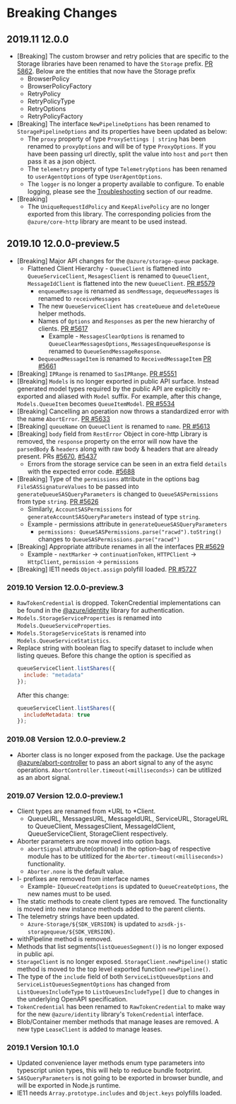 # Breaking Changes

## 2019.11 12.0.0

- [Breaking] The custom browser and retry policies that are specific to the Storage libraries have been
renamed to have the `Storage` prefix. [PR 5862](https://github.com/Azure/azure-sdk-for-js/pull/5862). 
Below are the entities that now have the Storage prefix
   - BrowserPolicy
   - BrowserPolicyFactory
   - RetryPolicy
   - RetryPolicyType
   - RetryOptions
   - RetryPolicyFactory
- [Breaking] The interface `NewPipelineOptions` has been renamed to `StoragePipelineOptions` and its
properties have been updated as below:
    - The `proxy` property of type `ProxySettings | string` has been renamed to `proxyOptions` and
    will be of type `ProxyOptions`. If you have been passing url directly, split the value into `host`
    and `port` then pass it as a json object.
    - The `telemetry` property of type `TelemetryOptions` has been renamed to `userAgentOptions` of
    type `UserAgentOptions`.
    - The `logger` is no longer a property available to configure. To enable logging, please see the
    [Troubleshooting](https://github.com/Azure/azure-sdk-for-js/blob/0ddc2f3c3d4658b20d96910acc37a77e5209e5e3/sdk/storage/storage-queue/README.md#troubleshooting) section of our readme.
- [Breaking]
    - The `UniqueRequestIdPolicy` and `KeepAlivePolicy` are no longer exported from this library. The
    corresponding policies from the `@azure/core-http` library are meant to be used instead.

## 2019.10 12.0.0-preview.5

- [Breaking] Major API changes for the `@azure/storage-queue` package.
  - Flattened Client Hierarchy - `QueueClient` is flattened into `QueueServiceClient`, `MesagesClient` is renamed to `QueueClient`, `MessageIdClient` is flattened into the new `QueueClient`. [PR #5579](https://github.com/Azure/azure-sdk-for-js/pull/5579)
    - `enqueueMessage` is renamed as `sendMessage`, `dequeueMessages` is renamed to `receiveMessages`
    - The new `QueueServiceClient` has `createQueue` and `deleteQueue` helper methods.
    - Names of `Options` and `Responses` as per the new hierarchy of clients. [PR #5617](https://github.com/Azure/azure-sdk-for-js/pull/5617)
      - Example - `MessagesClearOptions` is renamed to `QueueClearMessagesOptions`, `MessagesEnqueueResponse` is renamed to `QueueSendMessageResponse`.
    - `DequeuedMessageItem` is renamed to `ReceivedMessageItem` [PR #5661](https://github.com/Azure/azure-sdk-for-js/pull/5661)
- [Breaking] `IPRange` is renamed to `SasIPRange`. [PR #5551](https://github.com/Azure/azure-sdk-for-js/pull/5551)
- [Breaking] `Models` is no longer exported in public API surface. Instead generated model types required by the public API are explicitly re-exported and aliased with `Model` suffix.
  For example, after this change, `Models.QueueItem` becomes `QueueItemModel`. [PR #5534](https://github.com/Azure/azure-sdk-for-js/pull/5534)
- [Breaking] Cancelling an operation now throws a standardized error with the name `AbortError`. [PR #5633](https://github.com/Azure/azure-sdk-for-js/pull/5663)
- [Breaking] `queueName` on `QueueClient` is renamed to `name`. [PR #5613](https://github.com/Azure/azure-sdk-for-js/pull/5613)
- [Breaking] `body` field from `RestError` Object in core-http Library is removed, the `response` property on the error will now have the `parsedBody` & `headers` along with raw body & headers that are already present. PRs [#5670](https://github.com/Azure/azure-sdk-for-js/pull/5670), [#5437](https://github.com/Azure/azure-sdk-for-js/pull/5437)
  - Errors from the storage service can be seen in an extra field `details` with the expected error code. [#5688](https://github.com/Azure/azure-sdk-for-js/pull/5688)
- [Breaking] Type of the `permissions` attribute in the options bag `FileSASSignatureValues` to be passed into `generateQueueSASQueryParameters` is changed to `QueueSASPermissions` from type `string`. [PR #5626](https://github.com/Azure/azure-sdk-for-js/pull/5626)
  - Similarly, `AccountSASPermissions` for `generateAccountSASQueryParameters` instead of type `string`.
  - Example - permissions attribute in `generateQueueSASQueryParameters`
    - `permissions: QueueSASPermissions.parse("racwd").toString()` changes to `QueueSASPermissions.parse("racwd")`
- [Breaking] Appropriate attribute renames in all the interfaces [PR #5629](https://github.com/Azure/azure-sdk-for-js/pull/5629)
  - Example - `nextMarker` -> `continuationToken`, `HTTPClient` -> `HttpClient`, `permission` -> `permissions`
- [Breaking] IE11 needs `Object.assign` polyfill loaded. [PR #5727](https://github.com/Azure/azure-sdk-for-js/pull/5727)

### 2019.10 Version 12.0.0-preview.3

- `RawTokenCredential` is dropped. TokenCredential implementations can be found in the [@azure/identity](https://www.npmjs.com/package/@azure/identity) library for authentication.
- `Models.StorageServiceProperties` is renamed into `Models.QueueServiceProperties`.
- `Models.StorageServiceStats` is renamed into `Models.QueueServiceStatistics`.
- Replace string with boolean flag to specify dataset to include when listing queues.
  Before this change the option is specified as
  ```js
  queueServiceClient.listShares({
    include: "metadata"
  });
  ```
  After this change:
  ```js
  queueServiceClient.listShares({
    includeMetadata: true
  });
  ```

### 2019.08 Version 12.0.0-preview.2

- Aborter class is no longer exposed from the package. Use the package [@azure/abort-controller](https://www.npmjs.com/package/@azure/abort-controller) to pass an abort signal to any of the async operations.
  `AbortController.timeout(<milliseconds>)` can be utitlized as an abort signal.

### 2019.07 Version 12.0.0-preview.1

- Client types are renamed from *URL to *Client.
  - QueueURL, MessagesURL, MessageIdURL, ServiceURL, StorageURL to QueueClient, MessagesClient, MessageIdClient, QueueServiceClient, StorageClient respectively.
- Aborter parameters are now moved into option bags.
  - `abortSignal` attrubute(optional) in the option-bag of respective module has to be utitlized for the `Aborter.timeout(<milliseconds>)` functionality.
  - `Aborter.none` is the default value.
- I- prefixes are removed from interface names
  - Example- `IQueueCreateOptions` is updated to `QueueCreateOptions`, the new names must to be used.
- The static methods to create client types are removed. The functionality is moved into new instance methods added to the parent clients.
- The telemetry strings have been updated.
  - `Azure-Storage/${SDK_VERSION}` is updated to `azsdk-js-storagequeue/${SDK_VERSION}`.
- withPipeline method is removed.
- Methods that list segments(`listQueuesSegment()`) is no longer exposed in public api.
- `StorageClient` is no longer exposed. `StorageClient.newPipeline()` static method is moved to the top level exported function `newPipeline()`.
- The type of the `include` field of both `ServiceListQueuesOptions` and `ServiceListQueuesSegmentOptions` has changed from `ListQueuesIncludeType` to `ListQueuesIncludeType[]` due to changes in the underlying OpenAPI specification.
- `TokenCredential` has been renamed to `RawTokenCredential` to make way for the new `@azure/identity` library's `TokenCredential` interface.
- Blob/Container member methods that manage leases are removed. A new type `LeaseClient` is added to manage leases.

### 2019.1 Version 10.1.0

- Updated convenience layer methods enum type parameters into typescript union types, this will help to reduce bundle footprint.
- `SASQueryParameters` is not going to be exported in browser bundle, and will be exported in Node.js runtime.
- IE11 needs `Array.prototype.includes` and `Object.keys` polyfills loaded.
